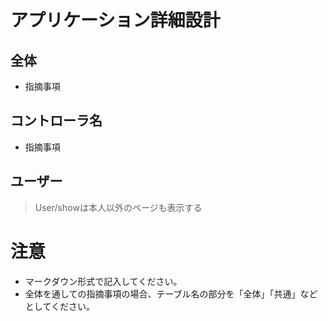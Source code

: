 # アプリケーション詳細設計
## 全体
- 指摘事項

## コントローラ名
- 指摘事項
## ユーザー
>User/showは本人以外のページも表示する
## 



# 注意
* マークダウン形式で記入してください。
* 全体を通しての指摘事項の場合、テーブル名の部分を「全体」「共通」などとしてください。
